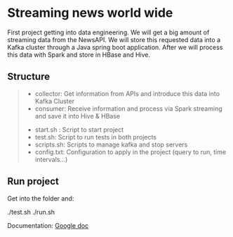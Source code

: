 # Streaming news world wide


First project getting into data engineering. We will get a big amount of streaming data from the NewsAPI. We will store this requested data into a Kafka cluster through a Java spring boot application. After we will process this data with Spark and store in HBase and Hive.

## Structure

> + collector: Get information from APIs and introduce this data into Kafka Cluster  
> + consumer: Receive information and process via Spark streaming and save it into Hive & HBase  
> - start.sh : Script to start project  
> - test.sh: Script to run tests in both projects  
> - scripts.sh: Scripts to manage kafka and stop servers  
> - config.txt: Configuration to apply in the project (query to run, time intervals...)  
  
## Run project

Get into the folder and:

./test.sh
./run.sh


Documentation: [Google doc](https://docs.google.com/document/d/1nfjselzvqzASptw_VASdLWIO7K77BOrIVmp49HHik2g/edit?usp=sharing)
